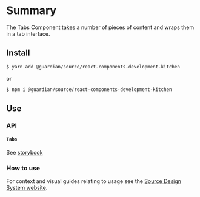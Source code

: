 # Summary

The Tabs Component takes a number of pieces of content and wraps them in a tab interface.

## Install

```sh
$ yarn add @guardian/source/react-components-development-kitchen
```

or

```sh
$ npm i @guardian/source/react-components-development-kitchen
```

## Use

### API

#### `Tabs`

See [storybook](https://guardian.github.io/csnx/?path=/story/source-react-components-development-kitchen_tabs--tabs)

### How to use

For context and visual guides relating to usage see the [Source Design System website](https://www.theguardian.design/2a1e5182b/p/108ed3-user-feedback/b/3803b4/t/08c895).
